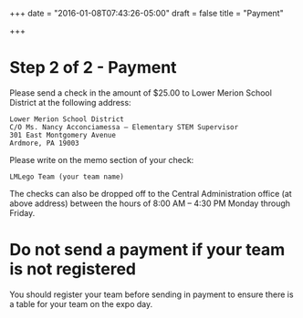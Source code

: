 +++
date = "2016-01-08T07:43:26-05:00"
draft = false
title = "Payment"

+++

# Step 2 of 2 - Payment
Please send a check in the amount of $25.00 to Lower Merion School District at the following address:

    Lower Merion School District
    C/O Ms. Nancy Acconciamessa – Elementary STEM Supervisor
    301 East Montgomery Avenue
    Ardmore, PA 19003

Please write on the memo section of your check:

    LMLego Team (your team name)

The checks can also be dropped off to the Central Administration office (at above address) between the hours of 8:00 AM – 4:30 PM Monday through Friday.

# Do not send a payment if your team is not registered
You should register your team before sending in payment to ensure there is a table for your team
on the expo day.
